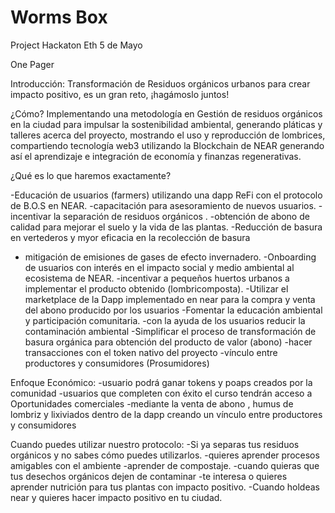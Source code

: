 # Worms Box
Project Hackaton Eth 5 de Mayo 


One Pager

Introducción:
Transformación de Residuos orgánicos urbanos para crear impacto positivo, es un gran reto, ¡hagámoslo juntos!

¿Cómo?
Implementando una metodología en Gestión de residuos orgánicos en la ciudad para impulsar la sostenibilidad ambiental, generando pláticas y talleres acerca del proyecto, mostrando el uso y reproducción de lombrices, compartiendo tecnología web3 utilizando la Blockchain de NEAR generando así el aprendizaje e integración de economía y finanzas regenerativas.

¿Qué es lo que haremos exactamente?

-Educación de usuarios (farmers) utilizando una dapp  ReFi con el protocolo de B.O.S en NEAR.
-capacitación para asesoramiento de nuevos usuarios.
-incentivar la separación de residuos orgánicos .
-obtención de abono de calidad para mejorar el suelo y la vida de las plantas.
-Reducción de basura en vertederos y myor eficacia en la recolección de basura 
- mitigación de emisiones de gases de efecto invernadero.
-Onboarding de usuarios con interés en el impacto social y medio ambiental al ecosistema de NEAR.
-incentivar a pequeños huertos urbanos a implementar el producto obtenido (lombricomposta).
-Utilizar el marketplace de la Dapp implementado en near para la compra y venta del abono producido por los usuarios 
-Fomentar  la educación ambiental y participación comunitaria.
-con la ayuda de los usuarios reducir la contaminación ambiental
-Simplificar el proceso de transformación de basura orgánica para obtención del producto de valor (abono)
-hacer transacciones con el token nativo del proyecto 
-vínculo entre productores y consumidores (Prosumidores)


Enfoque Económico:
-usuario podrá ganar tokens y poaps creados por la comunidad 
-usuarios que completen con éxito el curso tendrán acceso a  Oportunidades comerciales -mediante la venta de abono , humus de lombriz y lixiviados dentro de la dapp creando un vínculo entre productores y consumidores 

Cuando puedes utilizar nuestro protocolo:
-Si ya separas tus residuos orgánicos y no sabes cómo puedes utilizarlos.
-quieres aprender procesos amigables con el ambiente 
-aprender de compostaje.
-cuando quieras que tus desechos orgánicos dejen de contaminar 
-te interesa o quieres aprender nutrición para tus plantas con impacto positivo.
-Cuando holdeas near  y quieres hacer impacto positivo en tu ciudad.
